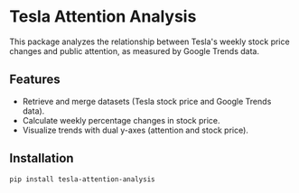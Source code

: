 # Tesla Attention Analysis

This package analyzes the relationship between Tesla's weekly stock price changes and public attention, as measured by Google Trends data.

## Features
- Retrieve and merge datasets (Tesla stock price and Google Trends data).
- Calculate weekly percentage changes in stock price.
- Visualize trends with dual y-axes (attention and stock price).

## Installation
```bash
pip install tesla-attention-analysis